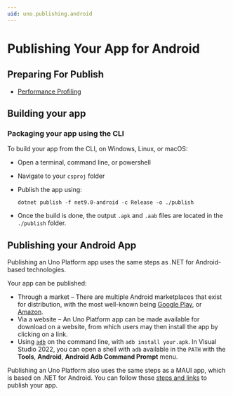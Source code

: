 ```yaml
---
uid: uno.publishing.android
---
```


# Publishing Your App for Android

## Preparing For Publish

- [Performance Profiling](xref:Uno.Tutorials.ProfilingApplications)

## Building your app

### Packaging your app using the CLI

To build your app from the CLI, on Windows, Linux, or macOS:

- Open a terminal, command line, or powershell
- Navigate to your `csproj` folder
- Publish the app using:

  ```shell
  dotnet publish -f net9.0-android -c Release -o ./publish
  ```

- Once the build is done, the output `.apk` and `.aab` files are located in the `./publish` folder.

## Publishing your Android App

Publishing an Uno Platform app uses the same steps as .NET for Android-based technologies.

Your app can be published:

- Through a market – There are multiple Android marketplaces that exist for distribution, with the most well-known being [Google Play](https://developer.android.com/distribute/googleplay/publish/index.html), or [Amazon](https://www.developer.amazon.com/docs/app-submission/submitting-apps-to-amazon-appstore.html).
- Via a website – An Uno Platform app can be made available for download on a website, from which users may then install the app by clicking on a link.
- Using [`adb`](https://learn.microsoft.com/en-us/dual-screen/android/emulator/adb) on the command line, with `adb install your.apk`. In Visual Studio 2022, you can open a shell with `adb` available in the `PATH` with the **Tools**, **Android**, **Android Adb Command Prompt** menu.

Publishing an Uno Platform also uses the same steps as a MAUI app, which is based on .NET for Android. You can follow these [steps and links](https://learn.microsoft.com/dotnet/maui/android/deployment/?view=net-maui-8.0) to publish your app.
